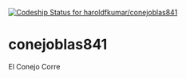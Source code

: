 [ ![Codeship Status for haroldfkumar/conejoblas841](https://codeship.com/projects/82aa7700-1fa1-0134-8e4d-7a39504521c1/status?branch=master)](https://codeship.com/projects/160418)

# conejoblas841
El Conejo Corre
